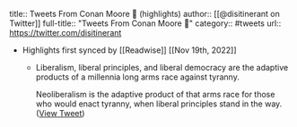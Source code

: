 title:: Tweets From Conan Moore 🔰 (highlights)
author:: [[@disitinerant on Twitter]]
full-title:: "Tweets From Conan Moore 🔰"
category:: #tweets
url:: https://twitter.com/disitinerant

- Highlights first synced by [[Readwise]] [[Nov 19th, 2022]]
	- Liberalism, liberal principles, and liberal democracy are the adaptive products of a millennia long arms race against tyranny.
	  
	  Neoliberalism is the adaptive product of that arms race for those who would enact tyranny, when liberal principles stand in the way. ([View Tweet](https://twitter.com/disitinerant/status/1553605006946734081))